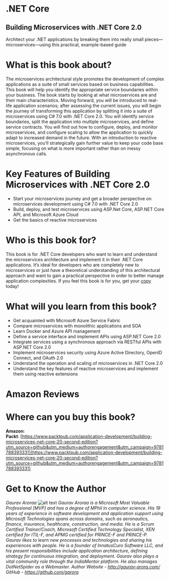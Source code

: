 # .NET Core
## Building Microservices with .NET Core 2.0
Architect your .NET applications by breaking them into really small pieces—microservices—using this practical, example-based guide

# What is this book about?

The microservices architectural style promotes the development of complex applications as a suite of small services based on business capabilities. This book will help you identify the appropriate service boundaries within your business. The book starts by looking at what microservices are and their main characteristics.
Moving forward, you will be introduced to real-life application scenarios; after assessing the current issues, you will begin the journey of transforming this application by splitting it into a suite of microservices using C# 7.0 with .NET Core 2.0. You will identify service boundaries, split the application into multiple microservices, and define service contracts. You will find out how to configure, deploy, and monitor microservices, and configure scaling to allow the application to quickly adapt to increased demand in the future.
With an introduction to reactive microservices, you’ll strategically gain further value to keep your code base simple, focusing on what is more important rather than on messy asynchronous calls.
# Key Features of Building Microservices with .NET Core 2.0
* Start your microservices journey and get a broader perspective on microservices development using C# 7.0 with .NET Core 2.0
* Build, deploy, and test microservices using ASP.Net Core, ASP.NET Core API, and Microsoft Azure Cloud
* Get the basics of reactive microservices

# Who is this book for?
This book is for .NET Core developers who want to learn and understand the microservices architecture and implement it in their .NET Core applications. It’s ideal for developers who are completely new to microservices or just have a theoretical understanding of this architectural approach and want to gain a practical perspective in order to better manage application complexities. If you feel this book is for you, get your [copy](https://www.amazon.com/Building-Microservices-NET-Core-2-0/dp/1788393333) today!
# What will you learn from this book?
* Get acquainted with Microsoft Azure Service Fabric
* Compare microservices with monolithic applications and SOA
* Learn Docker and Azure API management
* Define a service interface and implement APIs using ASP.NET Core 2.0
* Integrate services using a synchronous approach via RESTful APIs with ASP.NET Core 2.0
* Implement microservices security using Azure Active Directory, OpenID Connect, and OAuth 2.0
* Understand the operation and scaling of microservices in .NET Core 2.0
* Understand the key features of reactive microservices and implement them using reactive extensions

# Amazon Reviews

# Where can you buy this book?
**Amazon**:  
**Packt**: [https://www.packtpub.com/application-development/building-microservices-net-core-20-second-edition?utm_source=github&utm_medium=authorengagement&utm_campaign=9781788393331](https://www.packtpub.com/application-development/building-microservices-net-core-20-second-edition?utm_source=github&utm_medium=authorengagement&utm_campaign=9781788393331)

# Get to Know the Author 
*Gaurav Aroraa*
![alt text](https://drive.google.com/open?id=1fOdK-8eGkf8c2KhQvAiJupyXX_zn8pLQ)
*Gaurav Aroraa is a Microsoft Most Valuable Professional [MVP] and has a degree of MPhil in computer science. His 19 years of experience in software development and application support using Microsoft Technologies spans across domains, such as aeronautics, finance, insurance, healthcare, construction, and media. He is a Scrum Certified Trainer/Coach, Microsoft Certified Technology Specialist, XEN certified for ITIL-F, and APMG certified for PRINCE-F and PRINCE-P. Gaurav likes to learn new processes and technologies and sharing his experiences with people.
He is a founder of InnatusCuro Software LLC, and his present responsibilities include application architecture, defining strategy for continuous integration, and deployment. Gaurav also plays a vital community role through the IndiaMentor platform. He also manages DotNetSpider as a Webmaster.
Author Website - http://gaurav-arora.com/
GitHub - https://github.com/garora*

